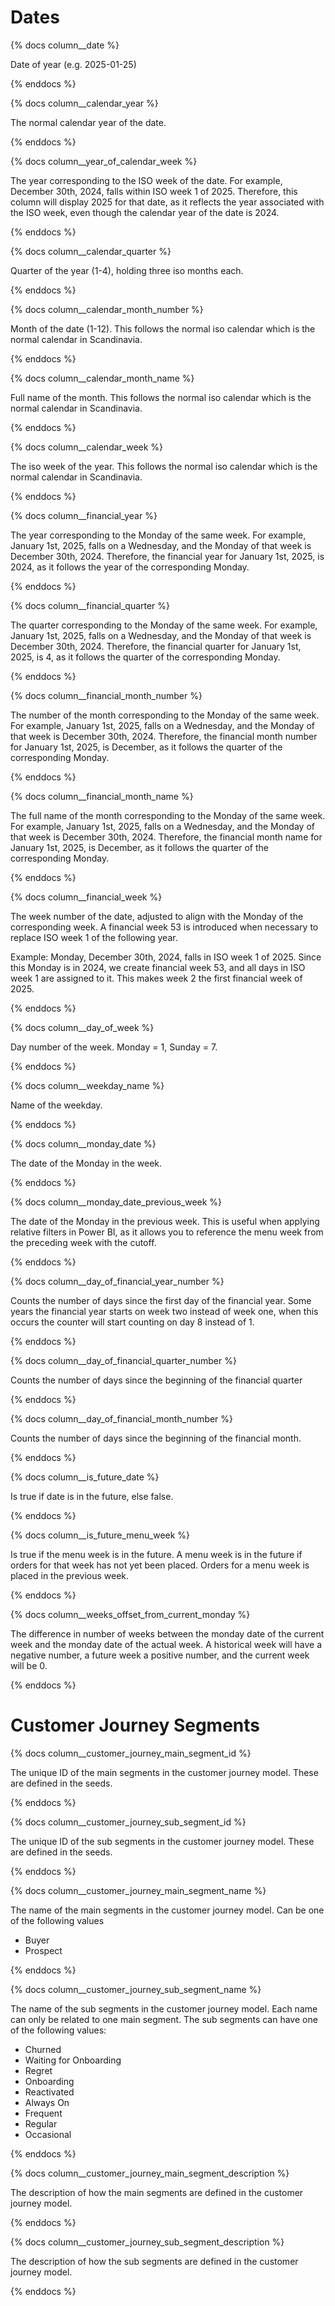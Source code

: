 # Dates
{% docs column__date %}

Date of year (e.g. 2025-01-25)

{% enddocs %}

{% docs column__calendar_year %}

The normal calendar year of the date.

{% enddocs %}

{% docs column__year_of_calendar_week %}

The year corresponding to the ISO week of the date.
For example, December 30th, 2024, falls within ISO week 1 of 2025. Therefore, this column will display 2025 for that date, as it reflects the year associated with the ISO week, even though the calendar year of the date is 2024.

{% enddocs %}

{% docs column__calendar_quarter %}

Quarter of the year (1-4), holding three iso months each.

{% enddocs %}

{% docs column__calendar_month_number %}

Month of the date (1-12). This follows the normal iso calendar which is the normal calendar in Scandinavia.

{% enddocs %}

{% docs column__calendar_month_name %}

Full name of the month. This follows the normal iso calendar which is the normal calendar in Scandinavia.

{% enddocs %}

{% docs column__calendar_week %}

The iso week of the year. This follows the normal iso calendar which is the normal calendar in Scandinavia.

{% enddocs %}

{% docs column__financial_year %}

The year corresponding to the Monday of the same week.
For example, January 1st, 2025, falls on a Wednesday, and the Monday of that week is December 30th, 2024. Therefore, the financial year for January 1st, 2025, is 2024, as it follows the year of the corresponding Monday.

{% enddocs %}

{% docs column__financial_quarter %}

The quarter corresponding to the Monday of the same week.
For example, January 1st, 2025, falls on a Wednesday, and the Monday of that week is December 30th, 2024. Therefore, the financial quarter for January 1st, 2025, is 4, as it follows the quarter of the corresponding Monday.

{% enddocs %}

{% docs column__financial_month_number %}

The number of the month corresponding to the Monday of the same week.
For example, January 1st, 2025, falls on a Wednesday, and the Monday of that week is December 30th, 2024. Therefore, the financial month number for January 1st, 2025, is December, as it follows the quarter of the corresponding Monday.

{% enddocs %}

{% docs column__financial_month_name %}

The full name of the month corresponding to the Monday of the same week.
For example, January 1st, 2025, falls on a Wednesday, and the Monday of that week is December 30th, 2024. Therefore, the financial month name for January 1st, 2025, is December, as it follows the quarter of the corresponding Monday.

{% enddocs %}

{% docs column__financial_week %}

The week number of the date, adjusted to align with the Monday of the corresponding week. A financial week 53 is introduced when necessary to replace ISO week 1 of the following year.

Example: Monday, December 30th, 2024, falls in ISO week 1 of 2025. Since this Monday is in 2024, we create financial week 53, and all days in ISO week 1 are assigned to it. This makes week 2 the first financial week of 2025.

{% enddocs %}

{% docs column__day_of_week %}

Day number of the week. Monday = 1, Sunday = 7.

{% enddocs %}

{% docs column__weekday_name %}

Name of the weekday.

{% enddocs %}

{% docs column__monday_date %}

The date of the Monday in the week.

{% enddocs %}

{% docs column__monday_date_previous_week %}

The date of the Monday in the previous week. This is useful when applying relative filters in Power BI, as it allows you to reference the menu week from the preceding week with the cutoff.

{% enddocs %}

{% docs column__day_of_financial_year_number  %}

Counts the number of days since the first day of the financial year. Some years the financial year starts on week two instead of week one, when this occurs the counter will start counting on day 8 instead of 1.

{% enddocs %}

{% docs column__day_of_financial_quarter_number  %}

Counts the number of days since the beginning of the financial quarter

{% enddocs %}

{% docs column__day_of_financial_month_number  %}

Counts the number of days since the beginning of the financial month.

{% enddocs %}

{% docs column__is_future_date  %}

Is true if date is in the future, else false.

{% enddocs %}

{% docs column__is_future_menu_week  %}

Is true if the menu week is in the future. A menu week is in the future if orders for that week has not yet been placed. Orders for a menu week is placed in the previous week.

{% enddocs %}

{% docs column__weeks_offset_from_current_monday %}

The difference in number of weeks between the monday date of the current week and the monday date of the actual week. A historical week will have a negative number, a future week a positive number, and the current week will be 0.

{% enddocs %}

# Customer Journey Segments
{% docs column__customer_journey_main_segment_id %}

The unique ID of the main segments in the customer journey model. These are defined in the seeds.

{% enddocs %}

{% docs column__customer_journey_sub_segment_id %}

The unique ID of the sub segments in the customer journey model. These are defined in the seeds.

{% enddocs %}

{% docs column__customer_journey_main_segment_name %}

The name of the main segments in the customer journey model. Can be one of the following values
- Buyer
- Prospect

{% enddocs %}

{% docs column__customer_journey_sub_segment_name %}

The name of the sub segments in the customer journey model. Each name can only be related to one main segment. The sub segments can have one of the following values:
- Churned
- Waiting for Onboarding
- Regret
- Onboarding
- Reactivated
- Always On
- Frequent
- Regular
- Occasional

{% enddocs %}

{% docs column__customer_journey_main_segment_description %}

The description of how the main segments are defined in the customer journey model.

{% enddocs %}

{% docs column__customer_journey_sub_segment_description %}

The description of how the sub segments are defined in the customer journey model.

{% enddocs %}
